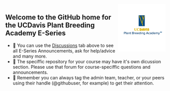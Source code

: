 <img src="img/GitHub PBA logo_plain.png" alt="PBA E-Series Logi" align="right" height="150pm"/> 


## Welcome to the GitHub home for the **UCDavis Plant Breeding Academy E-Series**


- :loudspeaker: You can use the [Discussions](https://github.com/orgs/UCD-PBA-E-Series/discussions) tab above to see all E-Series Announcements, ask for help/advice and many more. 
- :bookmark_tabs: The speciffic repository for your course may have it's own dicussion section. Please use that forum for course-speciffic questions and announcements. 
- :raising_hand: Remember you can always tag the admin team, teacher, or your peers using their handle (@githubuser, for example) to get their attention.
